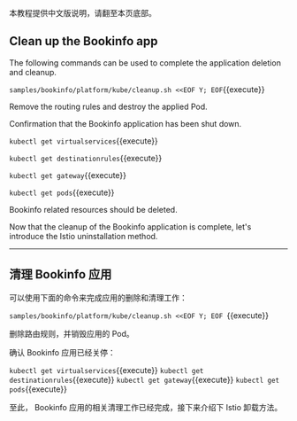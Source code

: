 本教程提供中文版说明，请翻至本页底部。

## Clean up the Bookinfo app

The following commands can be used to complete the application deletion and cleanup.

`samples/bookinfo/platform/kube/cleanup.sh <<EOF
Y;
EOF`{{execute}}

Remove the routing rules and destroy the applied Pod.

Confirmation that the Bookinfo application has been shut down.

`kubectl get virtualservices`{{execute}}

`kubectl get destinationrules`{{execute}}

`kubectl get gateway`{{execute}}

`kubectl get pods`{{execute}}

Bookinfo related resources should be deleted.

Now that the cleanup of the Bookinfo application is complete, let's introduce the Istio uninstallation method.

---

## 清理 Bookinfo 应用

可以使用下面的命令来完成应用的删除和清理工作：

`samples/bookinfo/platform/kube/cleanup.sh <<EOF
Y;
EOF `{{execute}}


删除路由规则，并销毁应用的 Pod。

确认 Bookinfo 应用已经关停：

`kubectl get virtualservices`{{execute}} 
`kubectl get destinationrules`{{execute}}
`kubectl get gateway`{{execute}}
`kubectl get pods`{{execute}}    

至此， Bookinfo 应用的相关清理工作已经完成，接下来介绍下 Istio 卸载方法。